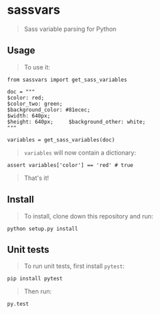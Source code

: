 # sassvars
> Sass variable parsing for Python

## Usage
> To use it:

    from sassvars import get_sass_variables

    doc = """
    $color: red;
    $color_two: green;
    $background_color: #81ecec;
    $width: 640px;
    $height: 640px;     $background_other: white;
    """

    variables = get_sass_variables(doc)

> `variables` will now contain a dictionary:

    assert variables['color'] == 'red' # true

> That's it!

## Install
> To install, clone down this repository and run:

    python setup.py install

## Unit tests
> To run unit tests, first install `pytest`:

    pip install pytest

> Then run:

    py.test
